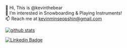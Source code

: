 👋 Hi, This is @kevinthebear  
👀 I’m interested in Snowboarding & Playing Instruments!  
📫 Reach me at kevinminseopshin@gmail.com  

[![github stats](https://github-readme-stats.vercel.app/api?username=kevinthebear&show_icons=true&hide_border=False)](https://github.com/kevinthebear)  

<!---
kevinthebear/kevinthebear is a ✨ special ✨ repository because its `README.md` (this file) appears on your GitHub profile.
You can click the Preview link to take a look at your changes.
--->

[![Linkedin Badge](https://img.shields.io/badge/-LinkedIn-blue?style=flat-square&logo=Linkedin&logoColor=white&link=https://www.linkedin.com/in/min-seop-shin-a4b820205/)](https://www.linkedin.com/in/min-seop-shin-a4b820205/)
